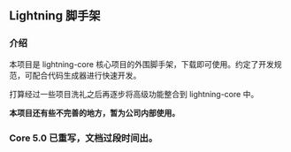 ## Lightning 脚手架

### 介绍

本项目是 lightning-core 核心项目的外围脚手架，下载即可使用。约定了开发规范，可配合代码生成器进行快速开发。

打算经过一些项目洗礼之后再逐步将高级功能整合到 lightning-core 中。

**本项目还有些不完善的地方，暂为公司内部使用。**

### Core 5.0 已重写，文档过段时间出。
